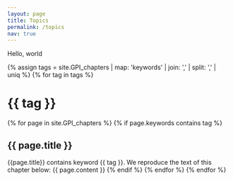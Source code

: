 ```yaml
---
layout: page
title: Topics
permalink: /topics
nav: true
---
```


Hello, world

{% assign tags =  site.GPI_chapters | map: 'keywords' | join: ','  | split: ',' | uniq %}
{% for tag in tags %}
  <h1>{{ tag }}</h1>
  {% for page in site.GPI_chapters %}
    {% if page.keywords contains tag %}
      <h2>{{ page.title }}</h2>
        {{page.title}} contains keyword {{ tag }}. We reproduce the text of this chapter below:
        {{ page.content }}
    {% endif %}
  {% endfor %}
{% endfor %}
